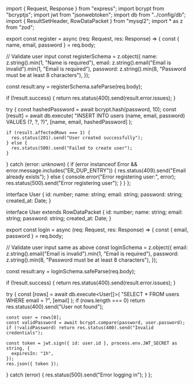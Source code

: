 import { Request, Response } from "express";
import bcrypt from "bcryptjs";
import jwt from "jsonwebtoken";
import db from "../config/db";
import { ResultSetHeader, RowDataPacket } from "mysql2";
import \* as z from "zod";

export const register = async (req: Request, res: Response) => {
const { name, email, password } = req.body;

// Validate user input
const registerSchema = z.object({
name: z.string().min(1, "Name is required"),
email: z.string().email("Email is invalid").min(1, "Email is required"),
password: z.string().min(8, "Password must be at least 8 characters"),
});

const result:any = registerSchema.safeParse(req.body);

if (!result.success) {
return res.status(400).send(result.error.issues);
}

try {
const hashedPassword = await bcrypt.hash(password, 10);
const [result] = await db.execute<ResultSetHeader>(
"INSERT INTO users (name, email, password) VALUES (?, ?, ?)",
[name, email, hashedPassword]
);

    if (result.affectedRows === 1) {
      res.status(201).send("User created successfully");
    } else {
      res.status(500).send("Failed to create user");
    }

} catch (error: unknown) {
if (error instanceof Error && error.message.includes("ER_DUP_ENTRY")) {
res.status(409).send("Email already exists");
} else {
console.error("Error registering user:", error);
res.status(500).send("Error registering user");
}
}
};

interface User {
id: number;
name: string;
email: string;
password: string;
created_at: Date;
}

interface User extends RowDataPacket {
id: number;
name: string;
email: string;
password: string;
created_at: Date;
}

export const login = async (req: Request, res: Response) => {
const { email, password } = req.body;

// Validate user input same as above
const loginSchema = z.object({
email: z.string().email("Email is invalid").min(1, "Email is required"),
password: z.string().min(8, "Password must be at least 8 characters"),
});

const result:any = loginSchema.safeParse(req.body);

if (!result.success) {
return res.status(400).send(result.error.issues);
}

try {
const [rows] = await db.execute<User[]>(
"SELECT \* FROM users WHERE email = ?",
[email]
);
if (rows.length === 0) return res.status(400).send("User not found");

    const user = rows[0];
    const validPassword = await bcrypt.compare(password, user.password);
    if (!validPassword) return res.status(400).send("Invalid credentials");

    const token = jwt.sign({ id: user.id }, process.env.JWT_SECRET as string, {
      expiresIn: "1h",
    });
    res.json({ token });

} catch (error) {
res.status(500).send("Error logging in");
}
};
